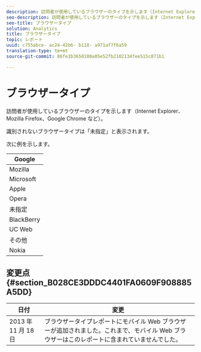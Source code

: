 ```yaml
---
description: 訪問者が使用しているブラウザーのタイプを示します（Internet Explorer、Mozilla Firefox、Google Chrome など）。
seo-description: 訪問者が使用しているブラウザーのタイプを示します（Internet Explorer、Mozilla Firefox、Google Chrome など）。
seo-title: ブラウザータイプ
solution: Analytics
title: ブラウザータイプ
topic: レポート
uuid: c755abce- ac24-42b6- b118- a971af7f6a59
translation-type: tm+mt
source-git-commit: 86fe1b3650100a05e52fb2102134fee515c871b1

---
```



# ブラウザータイプ

訪問者が使用しているブラウザーのタイプを示します（Internet Explorer、Mozilla Firefox、Google Chrome など）。

識別されないブラウザータイプは「未指定」と表示されます。

次に例を示します。

| Google |
|---|
| Mozilla |
| Microsoft |
| Apple |
| Opera |
| 未指定 |
| BlackBerry |
| UC Web |
| その他 |
| Nokia |

## 変更点 {#section_B028CE3DDDC4401FA0609F908885A5DD}

| 日付 | 変更 |
|---|---|
| 2013 年 11 月 18 日 | ブラウザータイプレポートにモバイル Web ブラウザーが追加されました。これまで、モバイル Web ブラウザーはこのレポートに含まれていませんでした。 |

